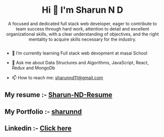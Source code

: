 <html>
<h1 align="center"> Hi 👋 I'm Sharun N D</h1>

<p align="center">A focused and dedicated full stack web developer, eager to contribute to team success through hard work, attention to detail and excellent organizational skills, with a clear understanding of objectives, and the right mentality to acquire skills necessary for the industry.</p>

<p align="center">
  <img alt="" src="https://user-images.githubusercontent.com/119393327/234069142-8c484f39-b017-4c96-aee2-98f740581c01.gif">
</p>


- 🔭 I’m currently learning Full stack web devopment at masai School

- 💬 Ask me about Data Structures and Algorithms, JavaScript, React, Redux and MongoDb

- 📫 How to reach me: sharunnd11@gmail.com

## My resume :- [Sharun-ND-Resume]([https://drive.google.com/file/d/186-jrDQGmG8MTNWV1qRmwsoI8k0Iyv78/view?usp=share_link](https://test-resume.masaischool.com/resume?resumeId=64f71dc9a8cc9eb01068e744&selectedTemplate=TwoColumnMinimal))
## My Portfolio :- [sharunnd](https://sharunnd.github.io/)
## Linkedin :- [Click here](https://www.linkedin.com/in/sharun-n-d-8351191b3/)
  
<p align="center">
    <img alt="" src="https://github-readme-streak-stats.herokuapp.com?user=sharunnd">
</p>
</html>
<!--
**sharunnd/sharunnd** is a ✨ _special_ ✨ repository because its `README.md` (this file) appears on your GitHub profile.

Here are some ideas to get you started:


- 🌱 I’m currently learning ...
- 👯 I’m looking to collaborate on ...

- 😄 Pronouns: ...
- ⚡ Fun fact: ...
-->

